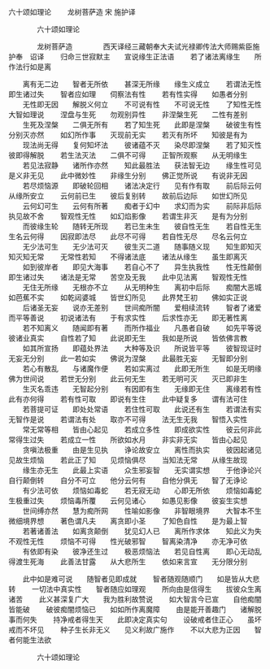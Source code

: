   六十颂如理论
　　龙树菩萨造  宋 施护译




　　　　六十颂如理论

　　　　龙树菩萨造
　　　　西天译经三藏朝奉大夫试光禄卿传法大师赐紫臣施护奉　诏译
　　归命三世寂默主　　宣说缘生正法语
　　若了诸法离缘生　　所作法行如是离

　　离有无二边　　智者无所依
　　甚深无所缘　　缘生义成立
　　若谓法无性　　即生诸过失
　　智者应如理　　伺察法有性
　　若有性实得　　如愚者分别
　　无性即无因　　解脱义何立
　　不可说有性　　不可说无性
　　了知性无性　　大智如理说
　　涅盘与生死　　勿观别异性
　　非涅槃生死　　二性有差别
　　生死及涅槃　　二俱无所有
　　若了知生死　　此即是涅槃
　　破彼生有性　　分别灭亦然
　　如幻所作事　　灭现前无实
　　若灭有所坏　　知彼是有为
　　现法尚无得　　复何知坏法
　　彼诸蕴不灭　　染尽即涅槃
　　若了知灭性　　彼即得解脱
　　若生法灭法　　二俱不可得
　　正智所观察　　从无明缘生
　　若见法寂静　　诸所作亦然
　　知此最胜法　　获法智无边
　　缘生性可见　　是义非无见
　　此中微妙性　　非缘生分别
　　佛正觉所说　　有说非无因
　　若尽烦恼源　　即破轮回相
　　诸法决定行　　见有作有取
　　前后际云何　　从缘所安立
　　云何前已生　　彼后复别转
　　故前后边际　　如世幻所见
　　云何幻可生　　云何有所著
　　痴者于幻中　　求幻而为实
　　前际非后际　　执见故不舍
　　智观性无性　　如幻焰影像
　　若谓生非灭　　是有为分别
　　而彼缘生轮　　随转无所现
　　若已生未生　　彼自性无生
　　若自性无生　　生名云何得
　　因寂即法尽　　此尽不可得
　　若自性无尽　　尽名云何立
　　无少法可生　　无少法可灭
　　彼生灭二道　　随事随义现
　　知生即知灭　　知灭知无常
　　无常性若知　　不得诸法底
　　诸法从缘生　　虽生即离灭
　　如到彼岸者　　即见大海事
　　若自心不了　　异生执我性
　　性无性颠倒　　即生诸过失
　　诸法是无常　　苦空及无我
　　此中见法离　　智观性无性
　　无住无所缘　　无根亦不立
　　从无明种生　　离初中后际
　　痴闇大恶城　　如芭蕉不实
　　如乾闼婆城　　皆世幻所见
　　此界梵王初　　佛如实正说
　　后诸圣无妄　　说亦无差别
　　世间痴所闇　　爱相续流转
　　智者了诸爱　　而平等善说
　　初说诸法有　　于有求实性
　　后求性亦无　　即无著性离
　　若不知离义　　随闻即有著
　　而所作福业　　凡愚者自破
　　如先平等说　　彼诸业真实
　　自性若了知　　此说即无生
　　我如是所说　　皆依佛言教
　　如其所宣扬　　即蕴处界法
　　大种等及识　　所说皆平等
　　彼智现证时　　无妄无分别
　　此一若如实　　佛说为涅槃
　　此最胜无妄　　无智即分别
　　若心有散乱　　与诸魔作便
　　若如实离过　　此即无所生
　　如是无明缘　　佛为世间说
　　若世无分别　　此云何无生
　　若无明可灭　　灭已即非生
　　生灭名乖违　　无智起分别
　　有因即有生　　无缘即无住
　　离缘若有性　　此有亦何得
　　若有性可取　　即说有生住
　　此中疑复多　　谓有法可住
　　若菩提可证　　即处处常语
　　若住性可取　　此说还有生
　　若谓法有实　　无智作是说
　　若谓法有处　　取亦不可得
　　法无生无我　　智悟入实性
　　常无常等相　　皆由心起见
　　若成立多性　　即成欲实性
　　彼云何非此　　常得生过失
　　若成立一性　　所欲如水月
　　非实非无实　　皆由心起见
　　贪嗔法极重　　由是生见执
　　诤论故安立　　离性而执实
　　彼因起诸见　　见故生烦恼
　　若此正了知　　见烦恼俱尽
　　当知法无常　　从缘生故现
　　缘生亦无生　　此最上实语
　　众生邪妄智　　无实谓实想
　　于他诤论兴　　自行颠倒转
　　自分不可立　　他分云何有
　　自他分俱无　　智了无诤论
　　有少法可依　　烦恼如毒蛇
　　若无寂无动　　心即无所依
　　烦恼如毒蛇　　生极重过失
　　烦恼毒所覆　　云何见诸心
　　如愚见影像　　彼妄生实想
　　世间缚亦然　　慧为痴所网
　　性喻如影像　　非智眼境界
　　大智本不生　　微细境界想
　　著色谓凡夫　　离贪即小圣
　　了知色自性　　是为最上智
　　若著诸善法　　如离贪颠倒
　　犹见幻人已　　离所作求体
　　知此义为失　　不观性无性
　　烦恼不可得　　性光破邪智
　　智离染清净　　亦无净可依
　　有依即有染　　彼净还生过
　　极恶烦恼法　　若见自性离
　　即心无动乱　　得渡生死海
　　此善法甘露　　从大悲所生
　　依如来言宣　　无分限分别

　　此中如是难可说　　随智者见即成就
　　智者随观随顺门　　如是皆从大悲转
　　一切法中真实性　　智者随应如理观
　　所向由是信得生　　拔彼众生离诸苦
　　此义甚深复广大　　我为胜利故赞说
　　如大智言今已宣　　自他痴闇皆能破
　　破彼痴闇烦恼已　　如如所作离魔障
　　由是能开善趣门　　诸解脱事而何失
　　持净戒者得生天　　此即决定真实句
　　设破戒者住正心　　虽坏戒而不坏见
　　种子生长非无义　　见义利故广施作
　　不以大悲为正因　　智者何能生法欲

　　　　六十颂如理论


